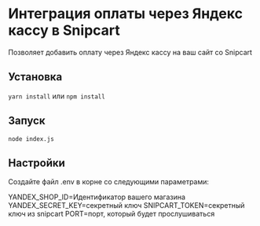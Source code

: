 # Интеграция оплаты через Яндекс кассу в Snipcart

Позволяет добавить оплату через Яндекс кассу на ваш сайт со Snipcart

## Установка
`yarn install`
или
`npm install` 

## Запуск

`node index.js`

## Настройки
Создайте файл .env в корне со следующими параметрами:

YANDEX_SHOP_ID=Идентификатор вашего магазина
YANDEX_SECRET_KEY=секретный ключ
SNIPCART_TOKEN=секретный ключ из snipcart
PORT=порт, который будет прослушиваться
